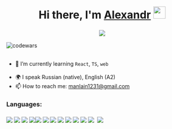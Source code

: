 <h1 align="center">Hi there, I'm <a href=# target="_blank">Alexandr</a> 
<img src="https://github.com/blackcater/blackcater/raw/main/images/Hi.gif" height="32"/></h1>
<h3 align="center"><a href="https://git.io/typing-svg"><img src="https://readme-typing-svg.demolab.com?font=Fira+Code&amp;size=26&amp;duration=3000&amp;pause=8000&amp;width=435&amp;lines=%F0%9D%94%BD%F0%9D%95%A3%F0%9D%95%A0%F0%9D%95%9F%F0%9D%95%A5-%F0%9D%94%BC%F0%9D%95%9F%F0%9D%95%95+%F0%9D%95%8A%F0%9D%95%A0%F0%9D%95%97%F0%9D%95%A5%F0%9D%95%A8%F0%9D%95%92%F0%9D%95%A3%F0%9D%95%96+%F0%9D%94%BC%F0%9D%95%9F%F0%9D%95%98%F0%9D%95%9A%F0%9D%95%9F%F0%9D%95%96%F0%9D%95%96%F0%9D%95%A3" style="max-width: 100%; alt="Typing SVG" /></a></h3>
  
![codewars](https://www.codewars.com/users/alexkhristsiuk/badges/small)
  
<ul>
  <li>🚀 I’m currently learning <code>React</code>, <code>TS</code>, <code>web</code></li>
  <li>🌍 I speak Russian (native), English (A2)</li>
  <li>📫 How to reach me: <a href="mailto:manlain1231@gmail.com">manlain1231@gmail.com</a></li>
</ul>
  
<h3>Languages:</h3>
<h3><a href="https://camo.githubusercontent.com/7cc1058944917e6c38254831770b62bac9e0668bece75cebda4c01c4a10106b2/68747470733a2f2f696d672e69636f6e73382e636f6d2f636f6c6f722f34382f6e756c6c2f68746d6c2d352d2d76312e706e67"><img src="https://camo.githubusercontent.com/7cc1058944917e6c38254831770b62bac9e0668bece75cebda4c01c4a10106b2/68747470733a2f2f696d672e69636f6e73382e636f6d2f636f6c6f722f34382f6e756c6c2f68746d6c2d352d2d76312e706e67" data-canonical-src="https://img.icons8.com/color/48/null/html-5--v1.png" style="max-width: 100%;"></a>
<a href="https://camo.githubusercontent.com/251a92d498ead3da304b0e64995e838d3725c15efc41f726db717c6f0af29c0a/68747470733a2f2f696d672e69636f6e73382e636f6d2f666c75656e63792f34382f6e756c6c2f637373332e706e67"><img src="https://camo.githubusercontent.com/251a92d498ead3da304b0e64995e838d3725c15efc41f726db717c6f0af29c0a/68747470733a2f2f696d672e69636f6e73382e636f6d2f666c75656e63792f34382f6e756c6c2f637373332e706e67" data-canonical-src="https://img.icons8.com/fluency/48/null/css3.png" style="max-width: 100%;"></a>
<a href="https://camo.githubusercontent.com/cc1405e5daa0860b9d94a6d101479031c9e6b3c5ab1b384e5f3c4957ccec8163/68747470733a2f2f696d672e69636f6e73382e636f6d2f636f6c6f722f34382f6e756c6c2f6a6176617363726970742d2d76312e706e67"><img src="https://camo.githubusercontent.com/cc1405e5daa0860b9d94a6d101479031c9e6b3c5ab1b384e5f3c4957ccec8163/68747470733a2f2f696d672e69636f6e73382e636f6d2f636f6c6f722f34382f6e756c6c2f6a6176617363726970742d2d76312e706e67" data-canonical-src="https://img.icons8.com/color/48/null/javascript--v1.png" style="max-width: 100%;"></a>
<a href="https://cdnlogo.com/logo/react_39944.html"><img src="https://cdn.cdnlogo.com/logos/r/85/react.svg" style="width: 20px></a>
</h3>
<h3>Tools:</h3>
<h3 <a href="https://camo.githubusercontent.com/aed3c8c4c32430805e6fc32f5a2c102f3b1680c68929b9bdedaead589b3c31a2/68747470733a2f2f696d672e69636f6e73382e636f6d2f65787465726e616c2d74616c2d72657669766f2d636f6c6f722d74616c2d72657669766f2f34382f6e756c6c2f65787465726e616c2d72656163742d612d6a6176617363726970742d6c6962726172792d666f722d6275696c64696e672d757365722d696e74657266616365732d6c6f676f2d636f6c6f722d74616c2d72657669766f2e706e67"><img src="https://camo.githubusercontent.com/aed3c8c4c32430805e6fc32f5a2c102f3b1680c68929b9bdedaead589b3c31a2/68747470733a2f2f696d672e69636f6e73382e636f6d2f65787465726e616c2d74616c2d72657669766f2d636f6c6f722d74616c2d72657669766f2f34382f6e756c6c2f65787465726e616c2d72656163742d612d6a6176617363726970742d6c6962726172792d666f722d6275696c64696e672d757365722d696e74657266616365732d6c6f676f2d636f6c6f722d74616c2d72657669766f2e706e67" data-canonical-src="https://img.icons8.com/external-tal-revivo-color-tal-revivo/48/null/external-react-a-javascript-library-for-building-user-interfaces-logo-color-tal-revivo.png" style="max-width: 100%;"></a>
<a href="https://camo.githubusercontent.com/4e760e13dcb959d56a3edc02d3ceeaa4a9bbdd5cdd2882a5898f1c9e4ad4e9fd/68747470733a2f2f696d672e69636f6e73382e636f6d2f636f6c6f722f34382f6e756c6c2f72656475782e706e67"><img src="https://camo.githubusercontent.com/4e760e13dcb959d56a3edc02d3ceeaa4a9bbdd5cdd2882a5898f1c9e4ad4e9fd/68747470733a2f2f696d672e69636f6e73382e636f6d2f636f6c6f722f34382f6e756c6c2f72656475782e706e67" data-canonical-src="https://img.icons8.com/color/48/null/redux.png" style="max-width: 100%;"></a>
<a href="https://camo.githubusercontent.com/7b19bc601ca091dad09ac82e810a4e2dd6e4597025d0be8532d2384f954cb3fc/68747470733a2f2f696d672e69636f6e73382e636f6d2f636f6c6f722f34382f6e756c6c2f6669676d612d2d76312e706e67"><img src="https://camo.githubusercontent.com/7b19bc601ca091dad09ac82e810a4e2dd6e4597025d0be8532d2384f954cb3fc/68747470733a2f2f696d672e69636f6e73382e636f6d2f636f6c6f722f34382f6e756c6c2f6669676d612d2d76312e706e67" data-canonical-src="https://img.icons8.com/color/48/null/figma--v1.png" style="max-width: 100%;"></a>
<a href="https://camo.githubusercontent.com/1b22b8afe9902a52eaa22efe682ac499470b35f5563d5825a901a2d5fff85b42/68747470733a2f2f696d672e69636f6e73382e636f6d2f636f6c6f722f34382f6e756c6c2f76697375616c2d73747564696f2d636f64652d323031392e706e67"><img src="https://camo.githubusercontent.com/1b22b8afe9902a52eaa22efe682ac499470b35f5563d5825a901a2d5fff85b42/68747470733a2f2f696d672e69636f6e73382e636f6d2f636f6c6f722f34382f6e756c6c2f76697375616c2d73747564696f2d636f64652d323031392e706e67" data-canonical-src="https://img.icons8.com/color/48/null/visual-studio-code-2019.png" style="max-width: 100%;"></a>
<a href="https://camo.githubusercontent.com/93e70d401ae1b9a634c01cf6df120143005b34ccc2e14f7f6ae8255caa3f43ee/68747470733a2f2f696d672e69636f6e73382e636f6d2f636f6c6f722f34382f6e756c6c2f6769742e706e67"><img src="https://camo.githubusercontent.com/93e70d401ae1b9a634c01cf6df120143005b34ccc2e14f7f6ae8255caa3f43ee/68747470733a2f2f696d672e69636f6e73382e636f6d2f636f6c6f722f34382f6e756c6c2f6769742e706e67" data-canonical-src="https://img.icons8.com/color/48/null/git.png" style="max-width: 100%;"></a>
<a href="https://camo.githubusercontent.com/d66b4823e02a59dccf4b17cce3f418096eecaf5407e6ac736b492d0b13d6c29a/68747470733a2f2f696d672e69636f6e73382e636f6d2f636f6c6f722f34382f6e756c6c2f736173732d6176617461722e706e67"><img src="https://camo.githubusercontent.com/d66b4823e02a59dccf4b17cce3f418096eecaf5407e6ac736b492d0b13d6c29a/68747470733a2f2f696d672e69636f6e73382e636f6d2f636f6c6f722f34382f6e756c6c2f736173732d6176617461722e706e67" data-canonical-src="https://img.icons8.com/color/48/null/sass-avatar.png" style="max-width: 100%;"></a>
<a href="https://camo.githubusercontent.com/05a108a05bc006c13e8786c6433f14050c919b4db84c64206d9ffadd51486a96/68747470733a2f2f696d672e69636f6e73382e636f6d2f636f6c6f722f34382f6e756c6c2f7765627061636b2e706e67"><img src="https://camo.githubusercontent.com/05a108a05bc006c13e8786c6433f14050c919b4db84c64206d9ffadd51486a96/68747470733a2f2f696d672e69636f6e73382e636f6d2f636f6c6f722f34382f6e756c6c2f7765627061636b2e706e67" data-canonical-src="https://img.icons8.com/color/48/null/webpack.png" style="max-width: 100%;"></a>
<a href="https://camo.githubusercontent.com/c83b14ec36f03ebba4f1cec55eb79152708936d473fd5bc6a6329747d4360d87/68747470733a2f2f696d672e69636f6e73382e636f6d2f636f6c6f722f34382f6e756c6c2f626f6f7473747261702e706e67"><img src="https://camo.githubusercontent.com/c83b14ec36f03ebba4f1cec55eb79152708936d473fd5bc6a6329747d4360d87/68747470733a2f2f696d672e69636f6e73382e636f6d2f636f6c6f722f34382f6e756c6c2f626f6f7473747261702e706e67" data-canonical-src="https://img.icons8.com/color/48/null/bootstrap.png" style="max-width: 100%;"></a> 
<a href="https://camo.githubusercontent.com/977e24cf07a82e89bf90883ce1b5eab927e2f18f202d3b47d1910f599c7da5cc/68747470733a2f2f696d672e69636f6e73382e636f6d2f65787465726e616c2d74616c2d72657669766f2d636f6c6f722d74616c2d72657669766f2f34382f6e756c6c2f65787465726e616c2d67756c702d616e2d6f70656e2d736f757263652d6a6176617363726970742d746f6f6c6b69742d62792d6672616374616c2d696e6e6f766174696f6e732d6c6f676f2d636f6c6f722d74616c2d72657669766f2e706e67"><img src="https://camo.githubusercontent.com/977e24cf07a82e89bf90883ce1b5eab927e2f18f202d3b47d1910f599c7da5cc/68747470733a2f2f696d672e69636f6e73382e636f6d2f65787465726e616c2d74616c2d72657669766f2d636f6c6f722d74616c2d72657669766f2f34382f6e756c6c2f65787465726e616c2d67756c702d616e2d6f70656e2d736f757263652d6a6176617363726970742d746f6f6c6b69742d62792d6672616374616c2d696e6e6f766174696f6e732d6c6f676f2d636f6c6f722d74616c2d72657669766f2e706e67" data-canonical-src="https://img.icons8.com/external-tal-revivo-color-tal-revivo/48/null/external-gulp-an-open-source-javascript-toolkit-by-fractal-innovations-logo-color-tal-revivo.png" style="max-width: 100%;"></a>
</h3>
<!--
**alexkhristsiuk/alexkhristsiuk** is a ✨ _special_ ✨ repository because its `README.md` (this file) appears on your GitHub profile.

Here are some ideas to get you started:

- 🔭 I’m currently working on ...
- 🌱 I’m currently learning ...
- 👯 I’m looking to collaborate on ...
- 🤔 I’m looking for help with ...
- 💬 Ask me about ...
- 📫 How to reach me: ...
- 😄 Pronouns: ...
- ⚡ Fun fact: ...
-->
